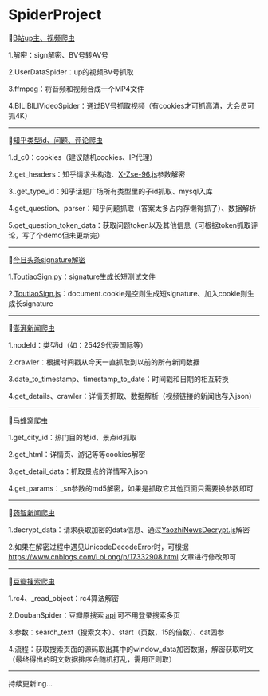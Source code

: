 # SpiderProject

🚩[B站up主、视频爬虫](https://github.com/Neverlandsyb/SpiderProject/blob/main/BilibiliSpider)

1.解密：sign解密、BV号转AV号

2.UserDataSpider：up的视频BV号抓取

3.ffmpeg：将音频和视频合成一个MP4文件

4.BILIBILIVideoSpider：通过BV号抓取视频（有cookies才可抓高清，大会员可抓4K）

-------------------------------------------------------------------------------------------------------------------------

🚩[知乎类型id、问题、评论爬虫](https://github.com/Neverlandsyb/SpiderProject/blob/main/ZhihuSpider)

1.d_c0：cookies（建议随机cookies、IP代理）

2.get_headers：知乎请求头构造、[X-Zse-96.js](https://github.com/Neverlandsyb/SpiderProject/blob/main/ZhihuSpider/X-Zse-96.js)参数解密

3..get_type_id：知乎话题广场所有类型里的子id抓取、mysql入库

4.get_question、parser：知乎问题抓取（答案太多占内存懒得抓了）、数据解析

5.get_question_token_data：获取问题token以及其他信息（可根据token抓取评论，写了个demo但未更新完）

-------------------------------------------------------------------------------------------------------------------------

🚩[今日头条signature解密](https://github.com/Neverlandsyb/SpiderProject/blob/main/ToutiaoSpider)

1.[ToutiaoSign.py](https://github.com/Neverlandsyb/SpiderProject/blob/main/ToutiaoSpider/GetSign.py)：signature生成长短测试文件

2.[ToutiaoSign.js](https://github.com/Neverlandsyb/SpiderProject/blob/main/ToutiaoSpider/ToutiaoSign.js)：document.cookie是空则生成短signature、加入cookie则生成长signature

-------------------------------------------------------------------------------------------------------------------------

🚩[澎湃新闻爬虫](https://github.com/Neverlandsyb/SpiderProject/blob/main/PengpaiSpider)

1.nodeId：类型id（如：25429代表国际等）

2.crawler：根据时间戳从今天一直抓取到以前的所有新闻数据

3.date_to_timestamp、timestamp_to_date：时间戳和日期的相互转换

4.get_details、crawler：详情页抓取、数据解析（视频链接的新闻也存入json）

-------------------------------------------------------------------------------------------------------------------------

🚩[马蜂窝爬虫](https://github.com/Neverlandsyb/SpiderProject/blob/main/MafengwoSpider)

1.get_city_id：热门目的地id、景点id抓取

2.get_html：详情页、游记等等cookies解密

3.get_detail_data：抓取景点的详情写入json

4.get_params：_sn参数的md5解密，如果是抓取它其他页面只需要换参数即可

-------------------------------------------------------------------------------------------------------------------------

🚩[药智新闻爬虫](https://github.com/Neverlandsyb/SpiderProject/blob/main/YaozhiNewsSpider)

1.decrypt_data：请求获取加密的data信息、通过[YaozhiNewsDecrypt.js](https://github.com/Neverlandsyb/SpiderProject/blob/main/YaozhiNewsSpider/YaozhiNewsDecrypt.js)解密

2.如果在解密过程中遇见UnicodeDecodeError时，可根据 https://www.cnblogs.com/LoLong/p/17332908.html 文章进行修改即可

-------------------------------------------------------------------------------------------------------------------------

🚩[豆瓣搜索爬虫](https://github.com/Neverlandsyb/SpiderProject/blob/main/DoubanSpider)

1.rc4、_read_object：rc4算法解密

2.DoubanSpider：豆瓣原搜索 [api](https://search.douban.com/movie/subject_search?) 可不用登录搜索多页

3.参数：search_text（搜索文本）、start（页数，15的倍数）、cat固参

4.流程：获取搜索页面的源码取出其中的window_data加密数据，解密获取明文（最终得出的明文数据排序会随机打乱，需用正则取）

-------------------------------------------------------------------------------------------------------------------------

持续更新ing...
